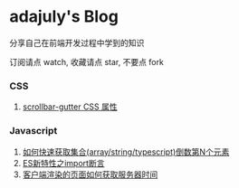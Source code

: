 # **adajuly's Blog**
分享自己在前端开发过程中学到的知识

订阅请点 watch, 收藏请点 star, 不要点 fork

### CSS

1. [scrollbar-gutter CSS 属性](https://github.com/adajuly/blog/issues/1)


### Javascript

1. [如何快速获取集合(array/string/typescript)倒数第N个元素](https://github.com/adajuly/blog/issues/2)
2. [ES新特性之import断言](https://github.com/adajuly/blog/issues/3)
3. [客户端渲染的页面如何获取服务器时间](https://github.com/adajuly/blog/issues/4)
